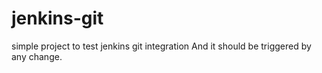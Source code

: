 # jenkins-git

simple project to test jenkins git integration
And it should be triggered by any change.
